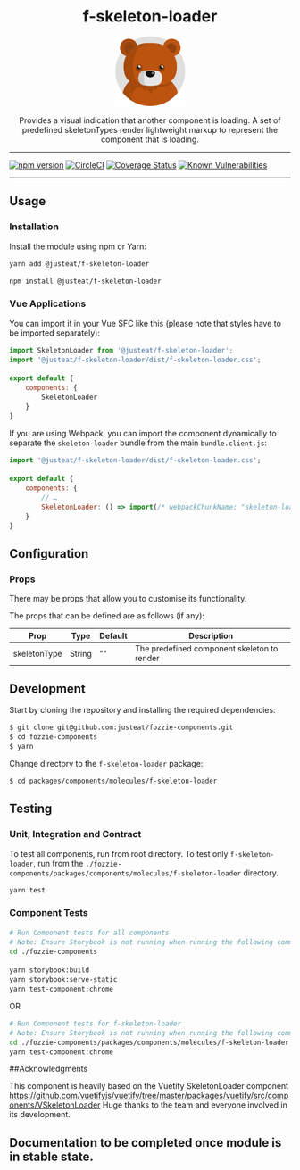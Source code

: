 <div align="center">

# f-skeleton-loader

<img width="125" alt="Fozzie Bear" src="../../../../bear.png" />

Provides a visual indication that another component is loading.  A set of predefined skeletonTypes render lightweight markup to represent the component that is loading.

</div>

---

[![npm version](https://badge.fury.io/js/%40justeat%2Ff-skeleton-loader.svg)](https://badge.fury.io/js/%40justeat%2Ff-skeleton-loader)
[![CircleCI](https://circleci.com/gh/justeat/fozzie-components.svg?style=svg)](https://circleci.com/gh/justeat/workflows/fozzie-components)
[![Coverage Status](https://coveralls.io/repos/github/justeat/f-skeleton-loader/badge.svg)](https://coveralls.io/github/justeat/f-skeleton-loader)
[![Known Vulnerabilities](https://snyk.io/test/github/justeat/f-skeleton-loader/badge.svg?targetFile=package.json)](https://snyk.io/test/github/justeat/f-skeleton-loader?targetFile=package.json)

---

## Usage

### Installation

Install the module using npm or Yarn:

```sh
yarn add @justeat/f-skeleton-loader
```

```sh
npm install @justeat/f-skeleton-loader
```



### Vue Applications

You can import it in your Vue SFC like this (please note that styles have to be imported separately):

```js
import SkeletonLoader from '@justeat/f-skeleton-loader';
import '@justeat/f-skeleton-loader/dist/f-skeleton-loader.css';

export default {
    components: {
        SkeletonLoader
    }
}
```

If you are using Webpack, you can import the component dynamically to separate the `skeleton-loader` bundle from the main `bundle.client.js`:

```js
import '@justeat/f-skeleton-loader/dist/f-skeleton-loader.css';

export default {
    components: {
        // …
        SkeletonLoader: () => import(/* webpackChunkName: "skeleton-loader" */ '@justeat/f-skeleton-loader')
    }
}
```

## Configuration

### Props

There may be props that allow you to customise its functionality.

The props that can be defined are as follows (if any):

| Prop          | Type  | Default | Description |
| -----         | ----- | ------- | ----------- |
| skeletonType  | String  | ""  | The predefined component skeleton to render

## Development

Start by cloning the repository and installing the required dependencies:

```sh
$ git clone git@github.com:justeat/fozzie-components.git
$ cd fozzie-components
$ yarn
```

Change directory to the `f-skeleton-loader` package:

```sh
$ cd packages/components/molecules/f-skeleton-loader
```

## Testing

### Unit, Integration and Contract

To test all components, run from root directory.
To test only `f-skeleton-loader`, run from the `./fozzie-components/packages/components/molecules/f-skeleton-loader` directory.

```sh
yarn test
```

### Component Tests

```bash
# Run Component tests for all components
# Note: Ensure Storybook is not running when running the following commands
cd ./fozzie-components

yarn storybook:build
yarn storybook:serve-static
yarn test-component:chrome
```

OR

```bash
# Run Component tests for f-skeleton-loader
# Note: Ensure Storybook is not running when running the following commands
cd ./fozzie-components/packages/components/molecules/f-skeleton-loader
yarn test-component:chrome
```

##Acknowledgments

This component is heavily based on the Vuetify SkeletonLoader component https://github.com/vuetifyjs/vuetify/tree/master/packages/vuetify/src/components/VSkeletonLoader Huge thanks to the team and everyone involved in its development.

## Documentation to be completed once module is in stable state.

